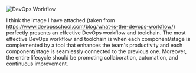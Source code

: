 ![DevOps Workflow](../isdevop/devops_workflow.png)

<!-- In your own words, kindly illustrate an effective DevOps workflow and toolchain. You may add images in your markdown file.  -->

I think the image I have attached (taken from https://www.devopsschool.com/blog/what-is-the-devops-workflow/) perfectly presents an effective DevOps workflow and toolchain. The most effective DevOps workflow and toolchain is when each component/stage is complemented by a tool that enhances the team's productivity and each component/stage is seamlessly connected to the previous one. Moreover, the entire lifecycle should be promoting collaboration, automation, and continuous improvement.